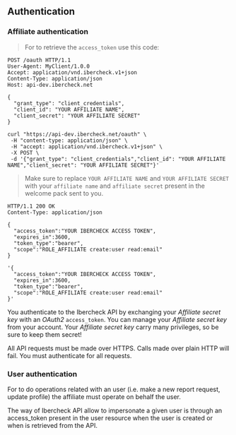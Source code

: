 ## Authentication

### Affiliate authentication

> For to retrieve the `access_token` use this code:

```http
POST /oauth HTTP/1.1
User-Agent: MyClient/1.0.0
Accept: application/vnd.ibercheck.v1+json
Content-Type: application/json
Host: api-dev.ibercheck.net

{
  "grant_type": "client_credentials",
  "client_id": "YOUR AFFILIATE NAME",
  "client_secret": "YOUR AFFILIATE SECRET"
}
```

```shell
curl "https://api-dev.ibercheck.net/oauth" \
 -H "content-type: application/json" \
 -H "accept: application/vnd.ibercheck.v1+json" \
 -X POST \
 -d '{"grant_type": "client_credentials","client_id": "YOUR AFFILIATE NAME","client_secret": "YOUR AFFILIATE SECRET"}'
```

> Make sure to replace `YOUR AFFILIATE NAME` and `YOUR AFFILIATE SECRET` with your `affiliate name` and
 `affiliate secret` present in the welcome pack sent to you.

```http
HTTP/1.1 200 OK
Content-Type: application/json

{
  "access_token":"YOUR IBERCHECK ACCESS TOKEN",
  "expires_in":3600,
  "token_type":"bearer",
  "scope":"ROLE_AFFILIATE create:user read:email"
}
```

```shell
'{
  "access_token":"YOUR IBERCHECK ACCESS TOKEN",
  "expires_in":3600,
  "token_type":"bearer",
  "scope":"ROLE_AFFILIATE create:user read:email"
}'
```

You authenticate to the Ibercheck API by exchanging your *Affiliate secret key* with an *OAuth2* `access_token`.
You can manage your *Affiliate secret key* from your account. Your *Affiliate secret key* carry many privileges,
so be sure to keep them secret!

All API requests must be made over HTTPS. Calls made over plain HTTP will fail. You must authenticate for all requests.

### User authentication

For to do operations related with an user (i.e. make a new report request, update profile) the affiliate must operate
on behalf the user.

The way of Ibercheck API allow to impersonate a given user is through an access_token present in the user resource when
the user is created or when is retrieved from the API.
